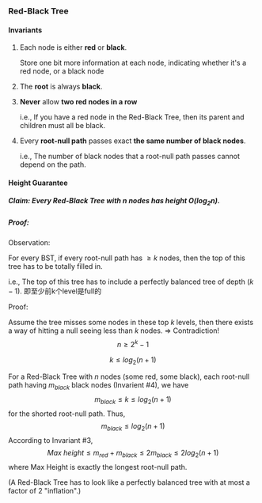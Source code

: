 ### Red-Black Tree

#### Invariants

1. Each node is either **red** or **black**.

   Store one bit more information at each node, indicating whether it's a red node, or a black node

2. The **root** is always **black**.

3. **Never** allow **two red nodes in a row**

   i.e., If you have a red node in the Red-Black Tree, then its parent and children must all be black.

4. Every **root-null path** passes exact **the same number of black nodes**.

   i.e., The number of black nodes that a root-null path passes cannot depend on the path.



#### Height Guarantee

##### Claim: Every Red-Black Tree with $n$ nodes has height O($log_2 n$).

##### Proof:

Observation:

For every BST, if every root-null path has $\ge k$ nodes, then the top of this tree has to be totally filled in.

i.e., The top of this tree has to include a perfectly balanced tree of depth $(k-1)$. 即至少前k个level是full的

Proof:

Assume the tree misses some nodes in these top $k$ levels, then there exists a way of hitting a null seeing less than $k$ nodes. => Contradiction!
$$
n \ge 2^k-1
$$

$$
k \le log_2(n+1)
$$



For a Red-Black Tree with $n$ nodes (some red, some black), each root-null path having $m_{black}$ black nodes (Invarient #4), we have
$$
m_{black} \le k \le log_2 (n + 1)
$$
for the shorted root-null path. Thus,
$$
m_{black} \le log_2 (n + 1)
$$
According to Invariant #3,
$$
Max \ height \le m_{red} + m_{black} \le 2m_{black} \le 2log_2(n + 1)
$$
where Max Height is exactly the longest root-null path.

(A Red-Black Tree has to look like a perfectly balanced tree with at most a factor of 2 "inflation".)